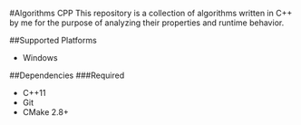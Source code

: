 #Algorithms CPP
This repository is a collection of algorithms written in C++ by me for the purpose of analyzing their properties and runtime behavior.

##Supported Platforms
* Windows

##Dependencies
###Required
* C++11
* Git
* CMake 2.8+
